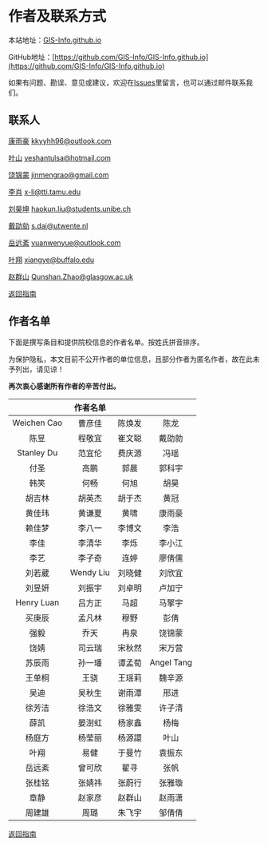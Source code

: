# 作者及联系方式

本站地址：[GIS-Info.github.io](https://gis-info.github.io/)

GitHub地址：[https://github.com/GIS-Info/GIS-Info.github.io](https://github.com/GIS-Info/GIS-Info.github.io)

如果有问题、勘误、意见或建议，欢迎在[Issues](https://github.com/GIS-Info/GIS-Info.github.io/issues)里留言，也可以通过邮件联系我们。

## 联系人
[康雨豪](https://www.kkyyhh96.site)  [kkyyhh96@outlook.com](mailto:kkyyhh96@outlook.com)

[叶山](https://www.ye-shan.com/) [yeshantulsa@hotmail.com](mailto:yeshantulsa@hotmail.com)

[饶锦蒙](http://www.jinmengrao.com) [jinmengrao@gmail.com](mailto:jinmengrao@gmail.com)

[李肖](https://sites.google.com/tamu.edu/xiaoli/home) [x-li@tti.tamu.edu](mailto:x-li@tti.tamu.edu)

[刘昊坤](https://github.com/EugeneGIS)  [haokun.liu@students.unibe.ch](mailto:haokun.liu@students.unibe.ch)

[戴劭勍](http://gisersqdai.top/mycv/)  [s.dai@utwente.nl](mailto:s.dai@utwente.nl)

[岳远紊](https://github.com/ywyue) [yuanwenyue@outlook.com](mailto:yuanwenyue@outlook.com)

[叶翔](www.linkedin.com/in/spatialyexiang)  [xiangye@buffalo.edu](mailto:xiangye@buffalo.edu)

[赵群山](https://www.gla.ac.uk/schools/socialpolitical/staff/qunshanzhao/)  [Qunshan.Zhao@glasgow.ac.uk](mailto:Qunshan.Zhao@glasgow.ac.uk)

[返回指南](https://gis-info.github.io/)

## 作者名单

下面是撰写条目和提供院校信息的作者名单。按姓氏拼音排序。

为保护隐私，本文目前不公开作者的单位信息，且部分作者为匿名作者，故在此未予列出，请见谅！

**再次衷心感谢所有作者的辛苦付出。**

|             |  作者名单  |        |        |
|:-----------:|:----------:|:------:|:------:|
Weichen Cao|曹彦佳|陈焕发|陈龙
陈昱|程敬宜|崔文聪|戴劭勍
Stanley Du|范宜伦|费庆源|冯瑶
付圣|高鹏|郭晨|郭科宇
韩笑|何畅|何旭|胡昊
胡吉林|胡英杰|胡于杰|黄冠
黄佳玮|黄谦夏|黄啸|康雨豪
赖佳梦|李八一|李博文|李浩
李佳|李清华|李烁|李小江
李艺|李子奇|连婷|廖倩儒
刘若葳|Wendy Liu|刘晓健|刘欣宜
刘昱妍|刘振宇|刘卓明|卢加宁
Henry Luan|吕方正|马超|马擎宇
买庚辰|孟凡林|穆野|彭倩
强毅|乔天|冉泉|饶锦蒙
饶婧|司云瑞|宋秋然|宋万营
苏辰雨|孙一璠|谭孟荀|Angel Tang
王单桐|王骁|王瑶莉|魏辛源
吴迪|吴秋生|谢雨潭|邢进
徐芳洁|徐浩文|徐雅雯|许子清
薛凯|晏澍虹|杨家鑫|杨梅
杨庭方|杨莹丽|杨源譞|叶山
叶翔|易健|于曼竹|袁振东
岳远紊|曾可欣|翟寻|张帆
张桂铭|张婧祎|张蔚行|张雅璇
章静|赵家彦|赵群山|赵雨潇
周建雄|周璐|朱飞宇|邹倩倩


[返回指南](https://gis-info.github.io/)

